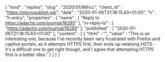 {
  "kind" : "replies",
  "slug" : "2020/01/96hcc",
  "client_id" : "https://micropublish.net",
  "date" : "2020-01-06T21:18:15.63+01:00",
  "h" : "h-entry",
  "properties" : {
    "name" : [ "Reply to https://adactio.com/journal/16295" ],
    "in-reply-to" : [ "https://adactio.com/journal/16295" ],
    "published" : [ "2020-01-06T21:18:15.63+01:00" ],
    "content" : [ {
      "html" : "",
      "value" : "This is an interesting one, because I've recently been very frustrated with Firefox and captive portals, as it attempts HTTPS first, then ends up retaining HSTS - it's a difficult one to get right though, and I agree that attempting HTTPS first is a better idea."
    } ]
  }
}
